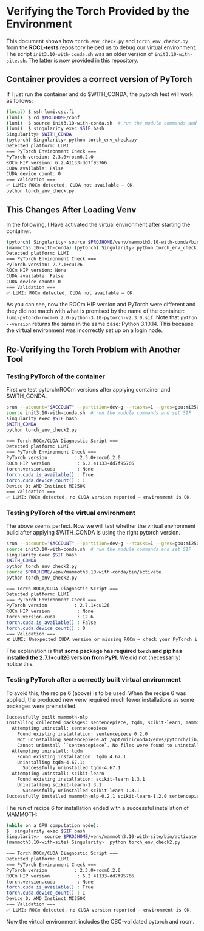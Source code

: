 # Verifying the Torch Provided by the Environment

This document shows how `torch_env_check.py` and `torch_env_check2.py` from the **RCCL-tests** repository helped us to debug our virtual environment.  The script `init3.10-with-conda.sh` was an older version of `init3.10-with-site.sh`.  The latter is now provided in this repository.

## Container provides a correct version of PyTorch

If I just run the container and do $WITH_CONDA, the pytorch test will work as follows:
```bash
(local) $ ssh lumi.csc.fi
(lumi)  $ cd $PROJHOME/conf
(lumi)  $ source init3.10-with-conda.sh  # run the module commands and set SIF
(lumi)  $ singularity exec $SIF bash
Singularity> $WITH_CONDA
(pytorch) Singularity> python torch_env_check.py
Detected platform: LUMI
=== PyTorch Environment Check ===
PyTorch version: 2.3.0+rocm6.2.0
ROCm HIP version: 6.2.41133-dd7f95766
CUDA available: False
CUDA device count: 0
=== Validation ===
✅ LUMI: ROCm detected, CUDA not available — OK.
python torch_env_check.py
```

## This Changes After Loading Venv

In the following, I Have activated the virtual environment after starting the container.

```bash
(pytorch) Singularity> source $PROJHOME/venv/mammoth3.10-with-conda/bin/activate
(mammoth3.10-with-conda) (pytorch) Singularity> python torch_env_check.py
Detected platform: LUMI
=== PyTorch Environment Check ===
PyTorch version: 2.7.1+cu126
ROCm HIP version: None
CUDA available: False
CUDA device count: 0
=== Validation ===
✅ LUMI: ROCm detected, CUDA not available — OK.
```
As you can see, now the ROCm HIP version and PyTorch were different and they did not match with what is promised by the name of the container: `lumi-pytorch-rocm-6.2.0-python-3.10-pytorch-v2.3.0.sif`.  Note that `python --version`
returns the same in the same case: Python 3.10.14.  This because the virtual environment was incorrectly set up on a login node.

## Re-Verifying the Torch Problem with Another Tool

### Testing PyTorch of the container

First we test pytorch/ROCm versions after applying container and $WITH_CONDA.
```bash
srun --account="$ACCOUNT" --partition=dev-g --ntasks=1 --gres=gpu:mi250:1 --time=2:00:00 --mem=25G --pty bash
source init3.10-with-conda.sh  # run the module commands and set SIF
singularity exec $SIF bash
$WITH_CONDA
python torch_env_check2.py

=== Torch ROCm/CUDA Diagnostic Script ===
Detected platform: LUMI
=== PyTorch Environment Check ===
PyTorch version          : 2.3.0+rocm6.2.0
ROCm HIP version          : 6.2.41133-dd7f95766
torch.version.cuda        : None
torch.cuda.is_available() : True
torch.cuda.device_count() : 1
Device 0: AMD Instinct MI250X
=== Validation ===
✅ LUMI: ROCm detected, no CUDA version reported — environment is OK.
```

### Testing PyTorch of the virtual environment

The above seems perfect.  Now we will test whether the virtual environment build after applying $WITH_CONDA is using the right pytorch version.
```bash
srun --account="$ACCOUNT" --partition=dev-g --ntasks=1 --gres=gpu:mi250:1 --time=2:00:00 --mem=25G --pty bash
source init3.10-with-conda.sh  # run the module commands and set SIF
singularity exec $SIF bash
$WITH_CONDA
python torch_env_check2.py
source $PROJHOME/venv/mammoth3.10-with-conda/bin/activate
python torch_env_check2.py

=== Torch ROCm/CUDA Diagnostic Script ===
Detected platform: LUMI
=== PyTorch Environment Check ===
PyTorch version          : 2.7.1+cu126
ROCm HIP version          : None
torch.version.cuda        : 12.6
torch.cuda.is_available() : False
torch.cuda.device_count() : 0
=== Validation ===
❌ LUMI: Unexpected CUDA version or missing ROCm — check your PyTorch installation.
```
The explanation is that **some package has required `torch` and pip has installed the 2.7.1+cu126 version from PyPI.**  We did not (necessarily) notice this. 


### Testing PyTorch after a correctly built virtual environment

To avoid this, the recipe 6 (above) is to be used.  When the recipe 6 was applied, the produced new venv required much fewer installations as some packages were preinstalled.
```bash
Successfully built mammoth-nlp
Installing collected packages: sentencepiece, tqdm, scikit-learn, mammoth-nlp
  Attempting uninstall: sentencepiece
    Found existing installation: sentencepiece 0.2.0
    Not uninstalling sentencepiece at /opt/miniconda3/envs/pytorch/lib/python3.10/site-packages, outside environment /project/project_462000964/members/aylijyra/venv/mammoth3.10-with-site
    Cannot uninstall ``sentencepiece`. No files were found to uninstall.
  Attempting uninstall: tqdm
    Found existing installation: tqdm 4.67.1
    Uninstalling tqdm-4.67.1:
      Successfully uninstalled tqdm-4.67.1
  Attempting uninstall: scikit-learn
    Found existing installation: scikit-learn 1.3.1
    Uninstalling scikit-learn-1.3.1:
      Successfully uninstalled scikit-learn-1.3.1
Successfully installed mammoth-nlp-0.2.1 scikit-learn-1.2.0 sentencepiece-0.1.97 tqdm-4.66.2
```
The run of recipe 6 for installation ended with a successful installation of MAMMOTH:
```bash
(while on a GPU computation node):
$  singularity exec $SIF bash
Singularity>  source $PROJHOME/venv/mammoth3.10-with-site/bin/activate
(mammoth3.10-with-site) Singularity>  python torch_env_check2.py

=== Torch ROCm/CUDA Diagnostic Script ===
Detected platform: LUMI
=== PyTorch Environment Check ===
PyTorch version          : 2.3.0+rocm6.2.0
ROCm HIP version          : 6.2.41133-dd7f95766
torch.version.cuda        : None
torch.cuda.is_available() : True
torch.cuda.device_count() : 1
Device 0: AMD Instinct MI250X
=== Validation ===
✅ LUMI: ROCm detected, no CUDA version reported — environment is OK.
```
Now the virtual environment includes the CSC-validated pytorch and rocm.
